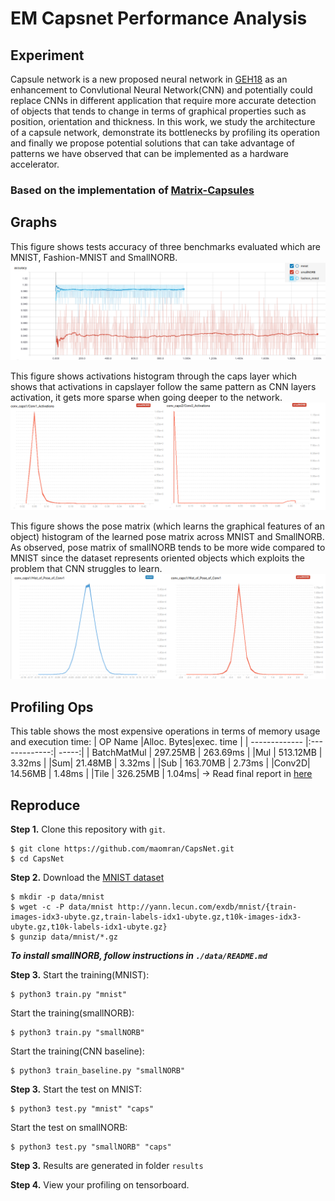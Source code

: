# EM Capsnet Performance Analysis
## Experiment 
Capsule network is a new proposed neural network in
[GEH18](https://openreview.net/pdf?id=HJWLfGWRb) as an enhancement to Convlutional
Neural Network(CNN) and potentially could replace CNNs in different application that require
more accurate detection of objects that tends to change in terms of graphical properties such
as position, orientation and thickness. In this work, we study the architecture of a capsule
network, demonstrate its bottlenecks by profiling its operation and finally we propose potential
solutions that can take advantage of patterns we have observed that can be implemented as a
hardware accelerator. 
### Based on the implementation of [Matrix-Capsules](https://github.com/www0wwwjs1/Matrix-Capsules-EM-Tensorflow)

## Graphs
This figure shows tests accuracy of three benchmarks evaluated which are MNIST, Fashion-MNIST and SmallNORB.
![Test Accuracy](./imgs/accuracy.png)

This figure shows activations histogram through the caps layer which shows that activations in capslayer follow the same pattern as CNN layers activation, it gets more sparse when going deeper to the network.  
![Caps Layer Activation](./imgs/acts.png)

This figure shows the pose matrix (which learns the graphical features of an object) histogram of the learned pose matrix across MNIST and SmallNORB. As observed, pose matrix of smallNORB tends to be more wide compared to MNIST since the dataset represents oriented objects which exploits the problem that CNN struggles to learn.    
![Pose Matrix](./imgs/pose.png)

## Profiling Ops
This table shows the most expensive operations in terms of memory usage and execution time:
| OP Name      |Alloc. Bytes|exec. time  |
| ------------- |:-------------:| -----:|
| BatchMatMul   | 297.25MB | 263.69ms |
|Mul |  513.12MB   |          3.32ms |
|Sum|                             21.48MB    |          3.32ms |
|Sub |                          163.70MB |          2.73ms    |
|Conv2D|                          14.56MB   |          1.48ms |
|Tile   |                       326.25MB    |          1.04ms|
-> Read final report in [here](./EECE527_Final_Report.pdf)
## Reproduce
**Step 1.**
Clone this repository with ``git``.
```
$ git clone https://github.com/maomran/CapsNet.git
$ cd CapsNet
```
**Step 2.**
Download the [MNIST dataset](http://yann.lecun.com/exdb/mnist/)
```
$ mkdir -p data/mnist
$ wget -c -P data/mnist http://yann.lecun.com/exdb/mnist/{train-images-idx3-ubyte.gz,train-labels-idx1-ubyte.gz,t10k-images-idx3-ubyte.gz,t10k-labels-idx1-ubyte.gz}
$ gunzip data/mnist/*.gz
```
***To install smallNORB, follow instructions in ```./data/README.md```***

**Step 3.**
Start the training(MNIST):
```
$ python3 train.py "mnist"
```
Start the training(smallNORB):
```
$ python3 train.py "smallNORB"
```
Start the training(CNN baseline):
```
$ python3 train_baseline.py "smallNORB"
```

**Step 3.**
Start the test on MNIST:
```
$ python3 test.py "mnist" "caps"
```

Start the test on smallNORB:
```
$ python3 test.py "smallNORB" "caps"
```
**Step 3.**
Results are generated in folder ```results```

**Step 4.**
View your profiling on tensorboard. 



